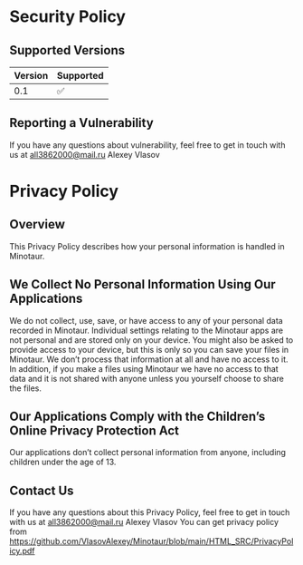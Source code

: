 # Security Policy

## Supported Versions

| Version | Supported          |
| ------- | ------------------ |
| 0.1    | :white_check_mark: |


## Reporting a Vulnerability
If you have any questions about vulnerability, feel free to get in touch with us at all3862000@mail.ru Alexey Vlasov

# Privacy Policy
## Overview
This Privacy Policy describes how your personal information is handled in Minotaur.

## We Collect No Personal Information Using Our Applications
We do not collect, use, save, or have access to any of your personal data recorded in Minotaur.
Individual settings relating to the Minotaur apps are not personal and are stored only on your device. You might also be asked to provide access to your device, but this is only so you can save your files in Minotaur. We don’t process that information at all and have no access to it.
In addition, if you make a files using Minotaur we have no access to that data and it is not shared with anyone unless you yourself choose to share the files.

## Our Applications Comply with the Children’s Online Privacy Protection Act
Our applications don’t collect personal information from anyone, including children under the age of 13.

## Contact Us
If you have any questions about this Privacy Policy, feel free to get in touch with us at all3862000@mail.ru Alexey Vlasov
You can get privacy policy from https://github.com/VlasovAlexey/Minotaur/blob/main/HTML_SRC/PrivacyPolicy.pdf
